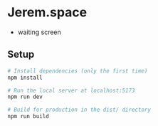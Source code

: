 # Jerem.space

- waiting screen

## Setup

```bash
# Install dependencies (only the first time)
npm install

# Run the local server at localhost:5173
npm run dev

# Build for production in the dist/ directory
npm run build
```
